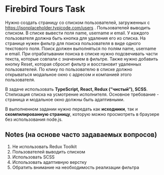 # Firebird Tours Task
Нужно создать страницу со списком пользователей, загруженных с https://jsonplaceholder.typicode.com/users . Пользователей выводить списком. В списке вывести поля name, username и email. У каждого пользователя должна быть кнопка для удаления его из списка. На странице нужен фильтр для поиска пользователя в виде одного текстового поля. Поиск должен выполняться по полям name, username и email. При отрабатывании поиска в списке нужно подсвечивать части текста, которые совпали с значением в фильтре. Также нужно добавить кнопку Reset, которая сбросит фильтр и восстановит удаленных пользователей. По клику по пользователю в списке должно открываться модальное окно с адресом и компанией этого пользователя.

В задаче использовать **TypeScript, React, Redux (“чистый”), SCSS**. Стилизация списка на усмотрение исполнителя. Основное требование - страница и модальное окно должны быть адаптивными. 

В выполненном задании нужно передать как **исходники**, так и **скомпилированную страницу**, которую можно просмотреть в браузере без использования node.js.

## Notes (на основе часто задаваемых вопросов)
1. Не использовать Redux Toolkit
2. Пользователей выводить списком
3. Использовать SCSS
4. Использовать адаптивную верстку
5. Обратить внимание на необходимость реализации фильтра

